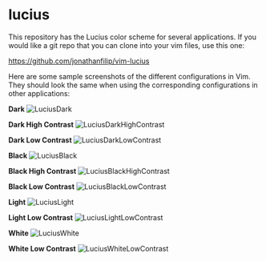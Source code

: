 lucius
======

This repository has the Lucius color scheme for several applications. If you
would like a git repo that you can clone into your vim files, use this one:

https://github.com/jonathanfilip/vim-lucius


Here are some sample screenshots of the different configurations in Vim. They should look the same when using the corresponding configurations in other applications:

**Dark**
![LuciusDark](http://i.imgur.com/LsZbF.png "LuciusDark (default)")

**Dark High Contrast**
![LuciusDarkHighContrast](http://i.imgur.com/e70i9.png "LuciusDarkHighContrast")

**Dark Low Contrast**
![LuciusDarkLowContrast](http://i.imgur.com/Hmw8s.png "LuciusDarkLowContrast")

**Black**
![LuciusBlack](http://i.imgur.com/iD4ri.png "LuciusBlack")

**Black High Contrast**
![LuciusBlackHighContrast](http://i.imgur.com/lHvTJ.png  "LuciusBlackHighContrast")

**Black Low Contrast**
![LuciusBlackLowContrast](http://i.imgur.com/oZLkg.png "LuciusBlackLowContrast")

**Light**
![LuciusLight](http://i.imgur.com/soYD8.png "LuciusLight (light default)")

**Light Low Contrast**
![LuciusLightLowContrast](http://i.imgur.com/95I86.png "LuciusLightLowContrast")

**White**
![LuciusWhite](http://i.imgur.com/wDzkz.png  "LuciusWhite")

**White Low Contrast**
![LuciusWhiteLowContrast](http://i.imgur.com/jlUf4.png "LuciusWhiteLowContrast")



